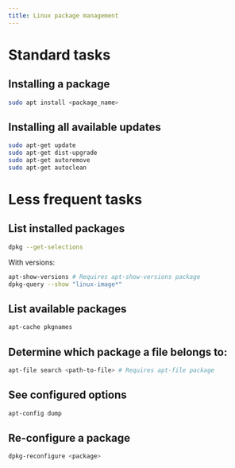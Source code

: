 ```yaml
---
title: Linux package management
---
```


# Standard tasks

## Installing a package

```bash
sudo apt install <package_name>
```

## Installing all available updates

```bash
sudo apt-get update
sudo apt-get dist-upgrade
sudo apt-get autoremove
sudo apt-get autoclean
```

# Less frequent tasks

## List installed packages

```bash
dpkg --get-selections
```

With versions:

```bash
apt-show-versions # Requires apt-show-versions package
dpkg-query --show "linux-image*"
```

## List available packages

```bash
apt-cache pkgnames
```

## Determine which package a file belongs to:

```bash
apt-file search <path-to-file> # Requires apt-file package
```

## See configured options

```bash
apt-config dump
```

## Re-configure a package

```bash
dpkg-reconfigure <package>
```
